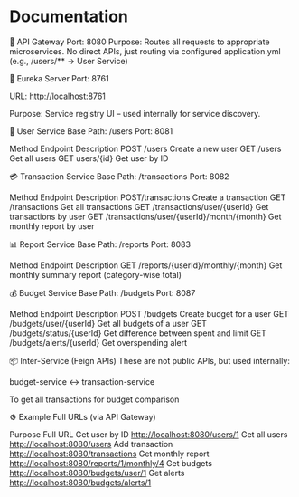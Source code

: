 # Documentation

🧭 API  Gateway
Port: 8080
Purpose: Routes all requests to appropriate microservices.
No direct APIs, just routing via configured application.yml (e.g., /users/** → User Service)

🧬 Eureka Server
Port: 8761

URL: <http://localhost:8761>

Purpose: Service registry UI – used internally for service discovery.

👤 User Service
Base Path: /users
Port: 8081

Method Endpoint Description
POST /users Create a new user
GET /users Get all users
GET users/{id} Get user by ID

💳 Transaction Service
Base Path: /transactions
Port: 8082

Method Endpoint Description
POST/transactions Create a transaction
GET /transactions Get all transactions
GET /transactions/user/{userId} Get transactions by user
GET /transactions/user/{userId}/month/{month} Get monthly report by user

📊 Report Service
Base Path: /reports
Port: 8083

Method Endpoint Description
GET /reports/{userId}/monthly/{month} Get monthly summary report (category-wise total)

💰 Budget Service
Base Path: /budgets
Port: 8087

Method Endpoint Description
POST /budgets Create budget for a user
GET /budgets/user/{userId} Get all budgets of a user
GET /budgets/status/{userId} Get difference between spent and limit
GET /budgets/alerts/{userId} Get overspending alert

📦 Inter-Service (Feign APIs)
These are not public APIs, but used internally:

budget-service ↔ transaction-service

To get all transactions for budget comparison

⚙️ Example Full URLs (via API Gateway)

Purpose Full URL
Get user by ID <http://localhost:8080/users/1>
Get all users <http://localhost:8080/users>
Add transaction  <http://localhost:8080/transactions>
Get monthly report <http://localhost:8080/reports/1/monthly/4>
Get budgets <http://localhost:8080/budgets/user/1>
Get alerts <http://localhost:8080/budgets/alerts/1>
